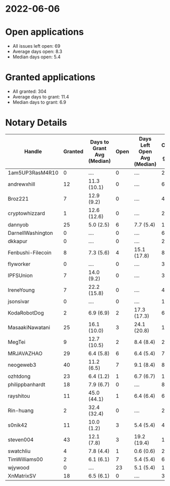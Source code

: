 2022-06-06
==========

# Open applications

- All issues left open: 69
- Average days open: 8.3
- Median days open: 5.4

# Granted applications

- All granted: 304
- Average days to grant: 11.4
- Median days to grant: 6.9

# Notary Details

| Handle            |   Granted | Days to Grant Avg (Median)   |   Open | Days Left Open Avg (Median)   |   Closed (no grant) |
|-------------------|-----------|------------------------------|--------|-------------------------------|---------------------|
| 1am5UP3RasM4R10   |         0 | ....                         |      0 | ....                          |                   2 |
| andrewxhill       |        12 | 11.3  (10.1)                 |      0 | ....                          |                  69 |
| Broz221           |         7 | 12.9  (9.2)                  |      0 | ....                          |                  41 |
| cryptowhizzard    |         1 | 12.6  (12.6)                 |      0 | ....                          |                  20 |
| dannyob           |        25 | 5.0  (2.5)                   |      6 | 7.7  (5.4)                    |                 122 |
| DarnellWashington |         0 | ....                         |      0 | ....                          |                   6 |
| dkkapur           |         0 | ....                         |      0 | ....                          |                   2 |
| Fenbushi-Filecoin |         8 | 7.3  (5.6)                   |      4 | 15.1  (17.8)                  |                  82 |
| flyworker         |         0 | ....                         |      0 | ....                          |                   3 |
| IPFSUnion         |         7 | 14.0  (9.2)                  |      0 | ....                          |                  32 |
| IreneYoung        |         7 | 22.2  (15.8)                 |      0 | ....                          |                  48 |
| jsonsivar         |         0 | ....                         |      0 | ....                          |                  13 |
| KodaRobotDog      |         2 | 6.9  (6.9)                   |      2 | 17.3  (17.3)                  |                   6 |
| MasaakiNawatani   |        25 | 16.1  (10.0)                 |      3 | 24.1  (20.8)                  |                 105 |
| MegTei            |         9 | 12.7  (10.5)                 |      2 | 8.4  (8.4)                    |                  25 |
| MRJAVAZHAO        |        29 | 6.4  (5.8)                   |      6 | 6.4  (5.4)                    |                  71 |
| neogeweb3         |        40 | 11.2  (6.5)                  |      7 | 9.1  (8.4)                    |                  86 |
| ozhtdong          |        23 | 6.4  (1.2)                   |      1 | 6.7  (6.7)                    |                 123 |
| philippbanhardt   |        18 | 7.9  (6.7)                   |      0 | ....                          |                  81 |
| rayshitou         |        11 | 45.0  (44.1)                 |      1 | 6.4  (6.4)                    |                  64 |
| Rin-huang         |         2 | 32.4  (32.4)                 |      0 | ....                          |                   2 |
| s0nik42           |        11 | 10.0  (1.2)                  |      3 | 5.4  (5.4)                    |                  42 |
| steven004         |        43 | 12.1  (7.8)                  |      3 | 19.2  (19.4)                  |                 158 |
| swatchliu         |         4 | 7.8  (4.4)                   |      1 | 0.6  (0.6)                    |                  26 |
| TimWilliams00     |         2 | 6.1  (6.1)                   |      7 | 5.4  (5.4)                    |                   6 |
| wjywood           |         0 | ....                         |     23 | 5.1  (5.4)                    |                  12 |
| XnMatrixSV        |        18 | 6.5  (6.1)                   |      0 | ....                          |                  38 |